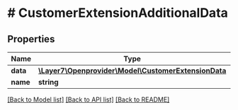 # # CustomerExtensionAdditionalData

## Properties

Name | Type | Description | Notes
------------ | ------------- | ------------- | -------------
**data** | [**\Layer7\Openprovider\Model\CustomerExtensionData**](CustomerExtensionData.md) |  | [optional]
**name** | **string** |  | [optional]

[[Back to Model list]](../../README.md#models) [[Back to API list]](../../README.md#endpoints) [[Back to README]](../../README.md)
